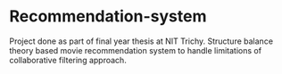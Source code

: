 # Recommendation-system

Project done as part of final year thesis at NIT Trichy.
Structure balance theory based movie recommendation system to handle limitations of collaborative filtering approach.  
